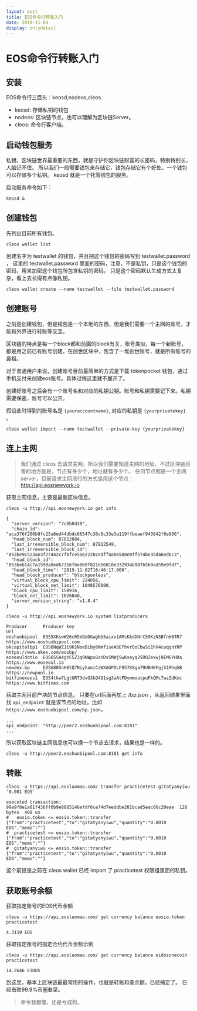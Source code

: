 ```yaml
---
layout: post
title: EOS命令行转账入门
date: 2019-11-04
display: onlydetail
---
```


# EOS命令行转账入门

## 安装

EOS命令行三巨头：keosd,nodeos,cleos.

- keosd: 存储私钥的钱包
- nodeos: 区块链节点，也可以理解为区块链Server。
- cleos: 命令行客户端。

## 启动钱包服务

私钥，区块链世界最重要的东西，就是守护你区块链财富的长密码，特别特别长，人脑记不住。
所以我们一般需要钱包来存储它，钱包存储它有个好处。一个钱包可以存储多个私钥。
keosd 就是一个托管钱包的服务。

启动服务命令如下：

```
keosd &
```

## 创建钱包


先列出目前所有钱包。

```
cleos wallet list
```

创建名字为 testwallet 的钱包，并且把这个钱包的密码写到 testwallet.password ，
这里的 testwallet.password 里面的密码，注意，不是私钥，只是这个钱包的密码，用来加密这个钱包所包含私钥的密码。
只是这个密码默认生成方式太复杂，看上去长得有点像私钥。

```
cleos wallet create --name testwallet --file testwallet.password
```

## 创建账号

之前是创建钱包，但是钱包是一个本地的东西，但是我们需要一个主网的账号，才能和外界进行转账等交互。

区块链的特点是每一个block都和前面的block有关，账号类似，每一个新账号，都是用之前已有账号创建，在创世区块中，包含了一堆创世账号，就是所有账号的鼻祖。

对于普通用户来说，创建账号目前最简单的方式是下载 tokenpocket 钱包，通过手机支付来创建eos账号。具体过程这里就不展开了。

创建好账号之后会有一个账号名和对应的私钥公钥。账号和私钥需要记下来。私钥需要保密，账号可以公开。

假设此时得到的账号名是 `{youraccountname}`, 对应的私钥是 `{yourprivatekey}` 。

```
cleos wallet import --name testwallet --private-key {yourprivatekey}
```

## 连上主网

> 我们通过 cleos 去请求主网，所以我们需要知道主网的地址，不过区块链厉害的地方就是，节点有多少个，地址就有多少个。
> 任何节点都是一个主网server，目前请求主网流行的方式是用这个节点：http://api.eosnewyork.io 

获取主网信息，主要是最新区块信息。

```
cleos -u http://api.eosnewyork.io get info

{
  "server_version": "7c0b0d38",
  "chain_id": "aca376f206b8fc25a6ed44dbdc66547c36c6c33e3a119ffbeaef943642f0e906",
  "head_block_num": 87812884,
  "last_irreversible_block_num": 87812549,
  "last_irreversible_block_id": "053be9c523ae3f27442c7fbfce5a62228cedff4a86588e0ff574be35d46ed6c3",
  "head_block_id": "053beb14c7a1598a8ed67316fbe060f821d56010e332934b987b5b0ad59e9fd7",
  "head_block_time": "2019-11-02T16:46:17.000",
  "head_block_producer": "blockpooleos",
  "virtual_block_cpu_limit": 224856,
  "virtual_block_net_limit": 1048576000,
  "block_cpu_limit": 158916,
  "block_net_limit": 1026840,
  "server_version_string": "v1.8.4"
}
```

```
cleos -u http://api.eosnewyork.io system listproducers

Producer      Producer key                                              Url
eoshuobipool  EOS5XKswW26cR5VQeDGwgNb5aixv1AMcKkdDNrC59KzNSBfnH6TR7     https://www.eoshuobipool.com
okcapitalbp1  EOS6NqWZ1i9KSNoeBiby6Nmf1seAbEfhvrDoCbwSi1hV4cuqqnYRP     https://www.okex.com/eosbp/
eoseouldotio  EOS6SSA4gYCSZ3q9NWpxGsYDv5MWjSwKseyq25RRZexwj8EM6YHDa     https://www.eoseoul.io
newdex.bp     EOS688SnH8tQ7NiyhamiCzWXAGPDLF9S7K8ga79UBHKFgjS1MhqhB     https://newpool.io
bitfinexeos1  EOS4tkw7LgtURT3dvG3kQ4D1sg3aAtPDymmoatpuFkQMc7wzZdKxc     https://www.bitfinex.com
```

获取主网目前产块的节点信息。
只要在url后面再加上 /bp.json ，从返回结果里面找 `api_endpoint` 就是该节点的地址。比如 `https://www.eoshuobipool.com/bp.json`，

```
...
api_endpoint: "http://peer2.eoshuobipool.com:8181"
...
```

所以获取区块链主网信息也可以换一个节点去请求，结果也是一样的。

```
cleos -u http://peer2.eoshuobipool.com:8181 get info
```

## 转账 

```
cleos -u https://api.eoslaomao.com/ transfer practicetest gitatyanyiwu '0.001 EOS'

executed transaction: 99a9f8e1a01f436ff0b9e8865146efdf6ce74d7eeddbe201bcad5eac66c20eae  128 bytes  408 us
#   eosio.token <= eosio.token::transfer        {"from":"practicetest","to":"gitatyanyiwu","quantity":"0.0010 EOS","memo":""}
#  practicetest <= eosio.token::transfer        {"from":"practicetest","to":"gitatyanyiwu","quantity":"0.0010 EOS","memo":""}
#  gitatyanyiwu <= eosio.token::transfer        {"from":"practicetest","to":"gitatyanyiwu","quantity":"0.0010 EOS","memo":""}
```

这个前提是之前在 cleos wallet 已经 import 了 practicetest 权限组里面的私钥。

## 获取账号余额

获取指定账号的EOS代币余额

```
cleos -u https://api.eoslaomao.com/ get currency balance eosio.token practicetest

4.3119 EOS
```

获取指定账号的指定合约代币余额示例

```
cleos -u https://api.eoslaomao.com/ get currency balance eidosonecoin practicetest

14.2646 EIDOS
```

到这里，基本上区块链最最常用的操作，也就是转账和查余额，已经搞定了。
已经击败99.9%币圈韭菜。

> 命令我都懂，还是亏成狗。
